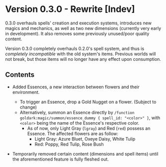 # Version 0.3.0 - Rewrite [Indev]

0.3.0 overhauls spells' creation and execution systems, introduces new magics and mechanics, as well as two new dimensions (currently very early in development). It also removes some previously unused/poor quality content.

Version 0.3.0 completely overhauls 0.2.0's spell system, and thus is *completely incompatible* with the old system's items. Previous worlds will not break, but those items will no longer have any effect upon consumption.

## Contents

* Added Essences, a new interaction between flowers and their environment.
  * To trigger an Essence, drop a Gold Nugget on a flower. (Subject to change)
  * Alternatively, summon an Essence directly by `/function goldark:magic/summon/essence_dummy { spell_id: "<color>" }`, with `<color>` being the name of the Essence's respective color.
    * As of now, only Light Gray (`lgray`) and Red (`red`) possess an Essence. The affected flowers are as follow:
      * Light Gray: Azure Bluet, Oxeye Daisy, White Tulip
      * Red: Poppy, Red Tulip, Rose Bush

* Temporarily removed certain content (dimensions and spell items) until the aforementioned feature is fully fleshed out.
